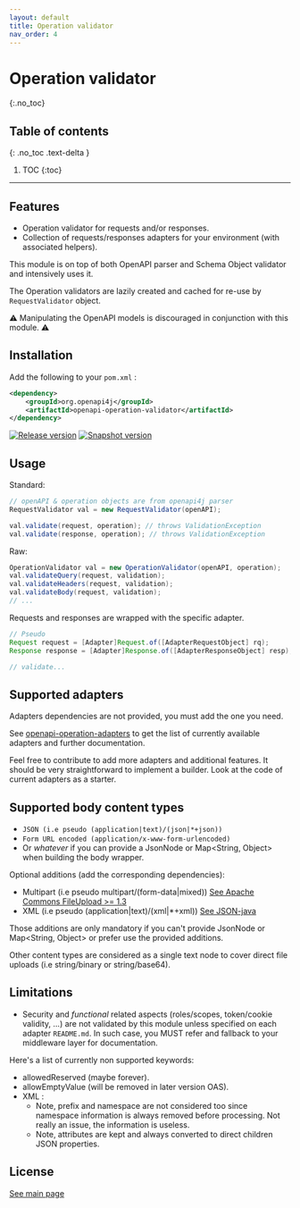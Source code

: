 ```yaml
---
layout: default
title: Operation validator
nav_order: 4
---
```


# Operation validator
{:.no_toc}

## Table of contents
{: .no_toc .text-delta }

1. TOC
{:toc}

---

## Features

* Operation validator for requests and/or responses.
* Collection of requests/responses adapters for your environment (with associated helpers).

This module is on top of both OpenAPI parser and Schema Object validator and intensively uses it.

The Operation validators are lazily created and cached for re-use by `RequestValidator` object.

⚠ Manipulating the OpenAPI models is discouraged in conjunction with this module. ⚠

## Installation

Add the following to your `pom.xml` :

```xml
<dependency>
    <groupId>org.openapi4j</groupId>
    <artifactId>openapi-operation-validator</artifactId>
</dependency>
```

[![Release version](https://img.shields.io/nexus/r/org.openapi4j/openapi-schema-validator?style=for-the-badge&color=blue&label=Release&server=https%3A%2F%2Foss.sonatype.org)](https://search.maven.org/search?q=g:org.openapi4j%20a:openapi-operation-validator)
[![Snapshot version](https://img.shields.io/nexus/s/org.openapi4j/openapi-schema-validator?style=for-the-badge&color=blue&label=Snapshot&server=https%3A%2F%2Foss.sonatype.org)](https://oss.sonatype.org/content/repositories/snapshots/org/openapi4j/openapi-operation-validator/)

## Usage

Standard:

```java
// openAPI & operation objects are from openapi4j parser
RequestValidator val = new RequestValidator(openAPI);

val.validate(request, operation); // throws ValidationException
val.validate(response, operation); // throws ValidationException
```

Raw:

```java
OperationValidator val = new OperationValidator(openAPI, operation);
val.validateQuery(request, validation);
val.validateHeaders(request, validation);
val.validateBody(request, validation);
// ...
```

Requests and responses are wrapped with the specific adapter.

```java
// Pseudo
Request request = [Adapter]Request.of([AdapterRequestObject] rq);
Response response = [Adapter]Response.of([AdapterResponseObject] resp);

// validate...
```

## Supported adapters

Adapters dependencies are not provided, you must add the one you need.

See [openapi-operation-adapters](operation-validator-adapters) to get
the list of currently available adapters and further documentation.

Feel free to contribute to add more adapters and additional features.
It should be very straightforward to implement a builder. Look at the code of current adapters as a starter.

## Supported body content types

* ```JSON (i.e pseudo (application|text)/(json|*+json))```
* ```Form URL encoded (application/x-www-form-urlencoded)```
* Or _whatever_ if you can provide a JsonNode or Map<String, Object> when building the body wrapper.

Optional additions (add the corresponding dependencies):

* Multipart (i.e pseudo multipart/(form-data|mixed)) [See Apache Commons FileUpload >= 1.3](https://github.com/apache/commons-fileupload)
* XML (i.e pseudo (application|text)/(xml|*+xml)) [See JSON-java](https://github.com/stleary/JSON-java)

Those additions are only mandatory if you can't provide JsonNode or Map<String, Object> or prefer use the provided additions.

Other content types are considered as a single text node to cover direct file uploads (i.e string/binary or string/base64).

## Limitations

* Security and *functional* related aspects (roles/scopes, token/cookie validity, ...) are not validated by this module unless specified on each adapter `README.md`.
In such case, you MUST refer and fallback to your middleware layer for documentation.

Here's a list of currently non supported keywords:

* allowedReserved (maybe forever).
* allowEmptyValue (will be removed in later version OAS).
* XML :
    * Note, prefix and namespace are not considered too since namespace information is always removed before processing. Not really an issue, the information is useless.
    * Note, attributes are kept and always converted to direct children JSON properties.

## License

[See main page](index.md#license)
